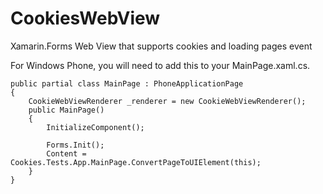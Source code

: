 CookiesWebView
==============

Xamarin.Forms Web View that supports cookies and loading pages event


For Windows Phone, you will need to add this to your MainPage.xaml.cs.

    public partial class MainPage : PhoneApplicationPage
    {
        CookieWebViewRenderer _renderer = new CookieWebViewRenderer();
        public MainPage()
        {
            InitializeComponent();

            Forms.Init();
            Content = Cookies.Tests.App.MainPage.ConvertPageToUIElement(this);
        }
    }
